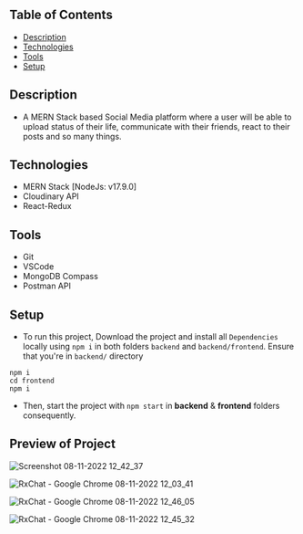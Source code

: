 ## Table of Contents
* [Description](#description)
* [Technologies](#technologies)
* [Tools](#tools)
* [Setup](#setup)

## Description
- A MERN Stack based Social Media platform where a user will be able to upload status of their life, communicate with their friends, react to their posts and so many things.

## Technologies
- MERN Stack [NodeJs: v17.9.0]
- Cloudinary API
- React-Redux

## Tools
- Git
- VSCode
- MongoDB Compass
- Postman API

## Setup
- To run this project, Download the project and install all `Dependencies` locally using `npm i` in both folders `backend` and `backend/frontend`.
Ensure that you're in `backend/` directory
```
npm i
cd frontend
npm i
```
- Then, start the project with `npm start` in **backend** & **frontend** folders consequently.

## Preview of Project
![Screenshot 08-11-2022 12_42_37](https://user-images.githubusercontent.com/85998429/211134331-666268c3-5064-4985-ad9e-9bc7876c937f.png)

![RxChat - Google Chrome 08-11-2022 12_03_41](https://user-images.githubusercontent.com/85998429/211134382-01464cdb-b666-472b-a7cc-cc04a5abb772.png)

![RxChat - Google Chrome 08-11-2022 12_46_05](https://user-images.githubusercontent.com/85998429/211134686-4b871a5e-db36-4586-bfdc-64c5d9b7f4a4.png)

![RxChat - Google Chrome 08-11-2022 12_45_32](https://user-images.githubusercontent.com/85998429/211135115-d70dff40-c6f9-47f5-a9a0-4ecadf34fbc4.png)
